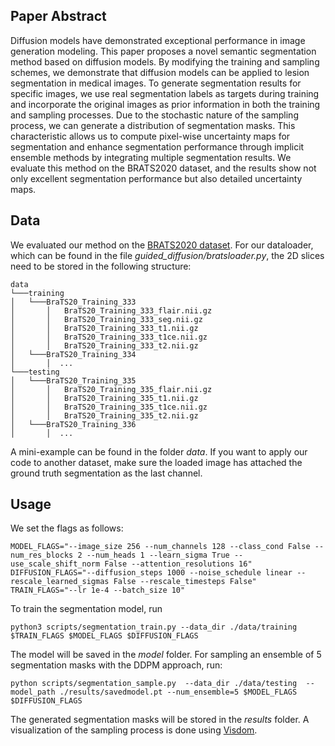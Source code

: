 ## Paper Abstract

Diffusion models have demonstrated exceptional performance in image generation modeling. This paper proposes a novel semantic segmentation method based on diffusion models. By modifying the training and sampling schemes, we demonstrate that diffusion models can be applied to lesion segmentation in medical images. To generate segmentation results for specific images, we use real segmentation labels as targets during training and incorporate the original images as prior information in both the training and sampling processes. Due to the stochastic nature of the sampling process, we can generate a distribution of segmentation masks. This characteristic allows us to compute pixel-wise uncertainty maps for segmentation and enhance segmentation performance through implicit ensemble methods by integrating multiple segmentation results. We evaluate this method on the BRATS2020 dataset, and the results show not only excellent segmentation performance but also detailed uncertainty maps.


## Data

We evaluated our method on the [BRATS2020 dataset](https://www.med.upenn.edu/cbica/brats2020/data.html).
For our dataloader, which can be found in the file *guided_diffusion/bratsloader.py*, the 2D slices need to be stored in the following structure:

```
data
└───training
│   └───BraTS20_Training_333
│       │   BraTS20_Training_333_flair.nii.gz
│       │   BraTS20_Training_333_seg.nii.gz
│       │   BraTS20_Training_333_t1.nii.gz
│       │   BraTS20_Training_333_t1ce.nii.gz
│       │   BraTS20_Training_333_t2.nii.gz
│   └───BraTS20_Training_334
│       │  ...
└───testing
│   └───BraTS20_Training_335
│       │   BraTS20_Training_335_flair.nii.gz
│       │   BraTS20_Training_335_t1.nii.gz
│       │   BraTS20_Training_335_t1ce.nii.gz
│       │   BraTS20_Training_335_t2.nii.gz
│   └───BraTS20_Training_336
│       │  ...

```

A mini-example can be found in the folder *data*.
If you want to apply our code to another dataset, make sure the loaded image has attached the ground truth segmentation as the last channel.


## Usage

We set the flags as follows:
```
MODEL_FLAGS="--image_size 256 --num_channels 128 --class_cond False --num_res_blocks 2 --num_heads 1 --learn_sigma True --use_scale_shift_norm False --attention_resolutions 16"
DIFFUSION_FLAGS="--diffusion_steps 1000 --noise_schedule linear --rescale_learned_sigmas False --rescale_timesteps False"
TRAIN_FLAGS="--lr 1e-4 --batch_size 10"
```
To train the segmentation model, run

```
python3 scripts/segmentation_train.py --data_dir ./data/training $TRAIN_FLAGS $MODEL_FLAGS $DIFFUSION_FLAGS
```
The model will be saved in the *model* folder.
For sampling an ensemble of 5 segmentation masks with the DDPM approach, run:

```
python scripts/segmentation_sample.py  --data_dir ./data/testing  --model_path ./results/savedmodel.pt --num_ensemble=5 $MODEL_FLAGS $DIFFUSION_FLAGS
```
The generated segmentation masks will be stored in the *results* folder. A visualization of the sampling process is done using [Visdom](https://github.com/fossasia/visdom).

```
